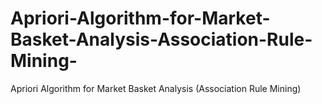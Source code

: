# Apriori-Algorithm-for-Market-Basket-Analysis-Association-Rule-Mining-
Apriori Algorithm for Market Basket Analysis (Association Rule Mining)
